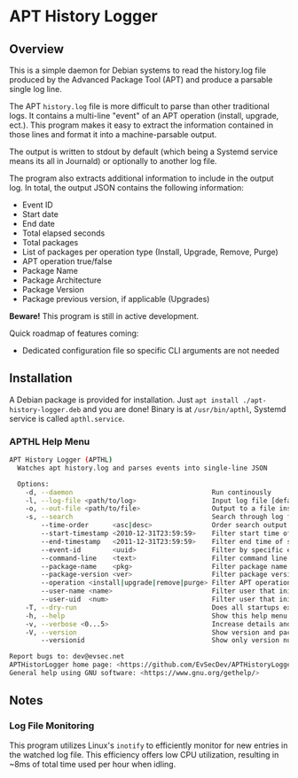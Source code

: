 # APT History Logger

## Overview

This is a simple daemon for Debian systems to read the history.log file produced by the Advanced Package Tool (APT) and produce a parsable single log line.

The APT `history.log` file is more difficult to parse than other traditional logs.
It contains a multi-line "event" of an APT operation (install, upgrade, ect.).
This program makes it easy to extract the information contained in those lines and format it into a machine-parsable output.

The output is written to stdout by default (which being a Systemd service means its all in Journald) or optionally to another log file.

The program also extracts additional information to include in the output log.
In total, the output JSON contains the following information:

- Event ID
- Start date
- End date
- Total elapsed seconds
- Total packages
- List of packages per operation type (Install, Upgrade, Remove, Purge)
- APT operation true/false
- Package Name
- Package Architecture
- Package Version
- Package previous version, if applicable (Upgrades)

**Beware!** This program is still in active development.

Quick roadmap of features coming:

- Dedicated configuration file so specific CLI arguments are not needed

## Installation

A Debian package is provided for installation. Just `apt install ./apt-history-logger.deb` and you are done!
Binary is at `/usr/bin/apthl`, Systemd service is called `apthl.service`.

### APTHL Help Menu

```bash
APT History Logger (APTHL)
  Watches apt history.log and parses events into single-line JSON

  Options:
    -d, --daemon                                   Run continously
    -l, --log-file <path/to/log>                   Input log file [default: /var/log/apt/history.log]
    -o, --out-file <path/to/file>                  Output to a file instead of stdout
    -s, --search                                   Search through log file for given search parameters
        --time-order      <asc|desc>               Order search output ascending/descending by start timestamp [default: asc]
        --start-timestamp <2010-12-31T23:59:59>    Filter start time of search [default: 1 week ago]
        --end-timestamp   <2011-12-31T23:59:59>    Filter end time of search [default: now]
        --event-id        <uuid>                   Filter by specific event id
        --command-line    <text>                   Filter command line
        --package-name    <pkg>                    Filter package name
        --package-version <ver>                    Filter package version
        --operation <install|upgrade|remove|purge> Filter APT operation
        --user-name <name>                         Filter user that initiated operation by name
        --user-uid  <num>                          Filter user that initiated operation by ID
    -T, --dry-run                                  Does all startups except process the log file
    -h, --help                                     Show this help menu
    -v, --verbose <0...5>                          Increase details and frequency of progress messages [default: 1]
    -V, --version                                  Show version and packages
        --versionid                                Show only version number

Report bugs to: dev@evsec.net
APTHistorLogger home page: <https://github.com/EvSecDev/APTHistoryLogger>
General help using GNU software: <https://www.gnu.org/gethelp/>
```

## Notes

### Log File Monitoring

This program utilizes Linux's `inotify` to efficiently monitor for new entries in the watched log file.
This efficiency offers low CPU utilization, resulting in ~8ms of total time used per hour when idling.
